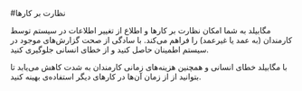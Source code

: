 #نظارت بر کارها

مگابیلد به شما امکان نظارت بر کارها و اطلاع از تغییر اطلاعات در سیستم توسط کارمندان (به عمد یا غیرعمد) را فراهم می‌کند. با سادگی از صحت گزارش‌های موجود در سیستم اطمینان حاصل کنید و از خطای انسانی جلوگیری کنید.

با مگابیلد خطای انسانی و همچنین هزینه‌های زمانی کارمندان به شدت کاهش می‌یابد تا بتوانید از از زمان آن‌ها در کارهای دیگر استفاده‌ی بهینه کنید.
